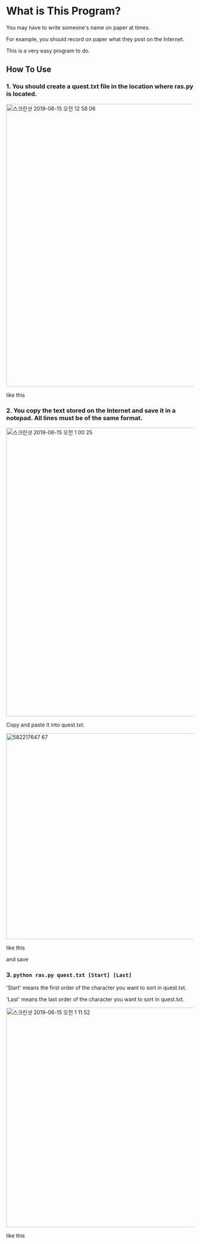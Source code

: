 # What is This Program?

You may have to write someone's name on paper at times.

For example, you should record on paper what they post on the Internet.

This is a very easy program to do.


## How To Use


### 1. You should create a quest.txt file in the location where ras.py is located.

<img width="757" alt="스크린샷 2019-06-15 오전 12 58 06" src="https://user-images.githubusercontent.com/43809168/59522022-a60eaa00-8f08-11e9-8de6-40ae45e5614c.png">

like this



### 2. You copy the text stored on the Internet and save it in a notepad. All lines must be of the same format.

<img width="773" alt="스크린샷 2019-06-15 오전 1 00 25" src="https://user-images.githubusercontent.com/43809168/59522354-73b17c80-8f09-11e9-9b3d-746fd7bbe5d9.png">

Copy and paste it into quest.txt.


<img width="552" alt="582217647 67" src="https://user-images.githubusercontent.com/43809168/59522412-993e8600-8f09-11e9-8b8e-1937b29b97b5.png">

like this

and save

### 3. ``` python ras.py quest.txt [Start] [Last] ```


'Start' means the first order of the character you want to sort in quest.txt.

'Last' means the last order of the character you want to sort in quest.txt.

<img width="588" alt="스크린샷 2019-06-15 오전 1 11 52" src="https://user-images.githubusercontent.com/43809168/59522810-909a7f80-8f0a-11e9-9375-001d6068a1e2.png">

like this




